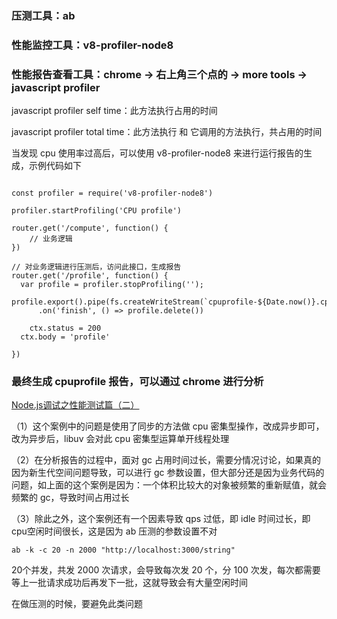 ### 压测工具：ab

### 性能监控工具：v8-profiler-node8

### 性能报告查看工具：chrome -> 右上角三个点的 -> more tools -> javascript profiler

javascript profiler self time：此方法执行占用的时间

javascript profiler total time：此方法执行 和 它调用的方法执行，共占用的时间

当发现 cpu 使用率过高后，可以使用 v8-profiler-node8 来进行运行报告的生成，示例代码如下

```

const profiler = require('v8-profiler-node8')

profiler.startProfiling('CPU profile')

router.get('/compute', function() {
    // 业务逻辑
})

// 对业务逻辑进行压测后，访问此接口，生成报告
router.get('/profile', function() {
  var profile = profiler.stopProfiling('');
      profile.export().pipe(fs.createWriteStream(`cpuprofile-${Date.now()}.cpuprofile`))
      .on('finish', () => profile.delete())

    ctx.status = 200
  ctx.body = 'profile'
  
})

```

### 最终生成 cpuprofile 报告，可以通过 chrome 进行分析

<a href="https://zhuanlan.zhihu.com/p/60265439">Node.js调试之性能测试篇（二）</a>

（1）这个案例中的问题是使用了同步的方法做 cpu 密集型操作，改成异步即可，改为异步后，libuv 会对此 cpu 密集型运算单开线程处理

（2）在分析报告的过程中，面对 gc 占用时间过长，需要分情况讨论，如果真的因为新生代空间问题导致，可以进行 gc 参数设置，但大部分还是因为业务代码的问题，如上面的这个案例是因为：一个体积比较大的对象被频繁的重新赋值，就会频繁的 gc，导致时间占用过长


（3）除此之外，这个案例还有一个因素导致 qps 过低，即 idle 时间过长，即 cpu空闲时间很长，这是因为 ab 压测的参数设置不对

```
ab -k -c 20 -n 2000 "http://localhost:3000/string"
```

20个并发，共发 2000 次请求，会导致每次发 20 个，分 100 次发，每次都需要等上一批请求成功后再发下一批，这就导致会有大量空闲时间

在做压测的时候，要避免此类问题




